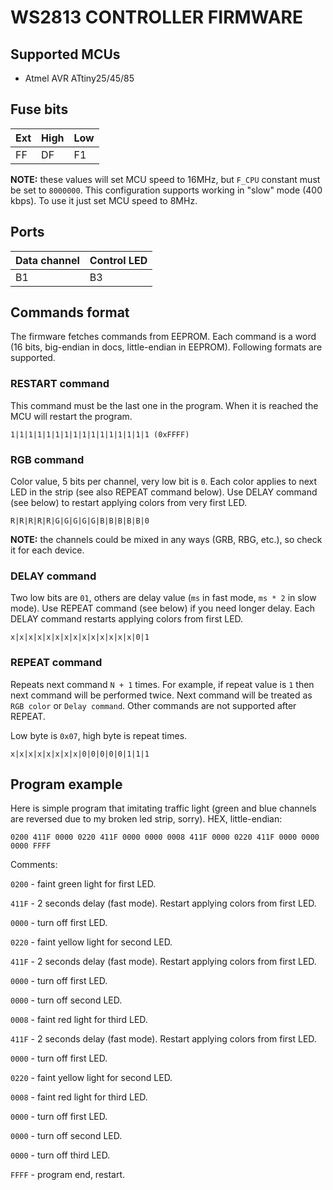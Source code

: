 # WS2813 CONTROLLER FIRMWARE

## Supported MCUs

* Atmel AVR ATtiny25/45/85

## Fuse bits

Ext | High | Low
--|--|--
FF | DF | F1

**NOTE:** these values will set MCU speed to 16MHz, but `F_CPU` constant must be set to `8000000`. This configuration supports working in "slow" mode (400 kbps). To use it just set MCU speed to 8MHz.

## Ports

Data channel | Control LED
--|--
B1 | B3

## Commands format

The firmware fetches commands from EEPROM. Each command is a word (16 bits, big-endian in docs, little-endian in EEPROM). Following formats are supported.

### RESTART command

This command must be the last one in the program. When it is reached the MCU will restart the program.

```
1|1|1|1|1|1|1|1|1|1|1|1|1|1|1|1 (0xFFFF)
```

### RGB command

Color value, 5 bits per channel, very low bit is `0`. Each color applies to next LED in the strip (see also REPEAT command below). Use DELAY command (see below) to restart applying colors from very first LED.

```
R|R|R|R|R|G|G|G|G|G|B|B|B|B|B|0
```
**NOTE:** the channels could be mixed in any ways (GRB, RBG, etc.), so check it for each device.

### DELAY command

Two low bits are `01`, others are delay value (`ms` in fast mode, `ms * 2` in slow mode). Use REPEAT command (see below) if you need longer delay. Each DELAY command restarts applying colors from first LED.

```
x|x|x|x|x|x|x|x|x|x|x|x|x|x|0|1
```

### REPEAT command

Repeats next command `N + 1` times. For example, if repeat value is `1` then next command will be performed twice. Next command will be treated as `RGB color` or `Delay command`. Other commands are not supported after REPEAT.

Low byte is `0x07`, high byte is repeat times.

```
x|x|x|x|x|x|x|x|0|0|0|0|0|1|1|1
```

## Program example

Here is simple program that imitating traffic light (green and blue channels are reversed due to my broken led strip, sorry). HEX, little-endian:

```
0200 411F 0000 0220 411F 0000 0000 0008 411F 0000 0220 411F 0000 0000 0000 FFFF
```

Comments:

`0200` - faint green light for first LED.

`411F` - 2 seconds delay (fast mode). Restart applying colors from first LED.

`0000` - turn off first LED.

`0220` - faint yellow light for second LED.

`411F` - 2 seconds delay (fast mode). Restart applying colors from first LED.

`0000` - turn off first LED.

`0000` - turn off second LED.

`0008` - faint red light for third LED.

`411F` - 2 seconds delay (fast mode). Restart applying colors from first LED.

`0000` - turn off first LED.

`0220` - faint yellow light for second LED.

`0008` - faint red light for third LED.

`0000` - turn off first LED.

`0000` - turn off second LED.

`0000` - turn off third LED.

`FFFF` - program end, restart.